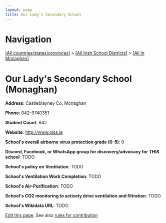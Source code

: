 ```yaml
---
layout: page
title: Our Lady's Secondary School
---
```

# Navigation

[[All countries/states/provinces]](../../..) > [[All Irish School Districts]](../..) > [[All In Monaghan]](..)

# Our Lady's Secondary School (Monaghan)

**Address**: Castleblayney Co. Monaghan

**Phone**: 042-9740351

**Student Count**: 842

**Website**: <http://www.olss.ie>

**School's overall airborne virus protection grade (0-5)**: 0

**Discord, Facebook, or WhatsApp group for discovery/advocacy for THIS school**: TODO

**School's policy on Ventilation**: TODO

**School's Ventilation Work Completion**: TODO

**School's Air-Purification**: TODO

**School's CO2 monitoring to actively drive ventilation and filtration**: TODO

**School's Wikidata URL**: TODO


[Edit this page](https://github.com/ventilate-schools/Ireland/edit/main/./Monaghan/Our_Lady's_Secondary_School.md). See also [rules for contribution](../../../contribution-rules/)
